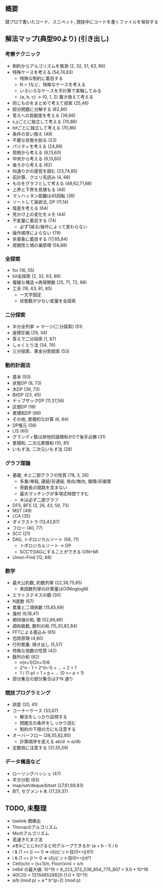 ## 概要

競プロで書いたコード、スニペット, 競技中にコードを書くファイルを保存する

## 解法マップ(典型90より) (引き出し)

### 考察テクニック

- 制約からアルゴリズムを推測 (2, 32, 51, 63, 86)
- 特殊ケースを考える (54,74,83)
  - 特殊な制約に着目する
  - N = 1など、特殊なケースを考える
  - いろいろなケースを手計算で実験してみる
  - {a, b, c} -> {0, 1, 2} 置き換えて考える
- 同じものをまとめて考えて探索 (25,46)
- 部分問題に分解する (82,86)
- 答えへの貢献度を考える (39,66)
- x,yごとに独立して考える (70,86)
- bitごとに独立して考える (70,86)
- 条件の言い換え (49)
- 不要な状態を削る (23)
- パリティを考える (24,68)
- 両側から考える (9,13,60)
- 中央から考える (9,13,60)
- 後ろから考える (62)
- 何通りかの感覚を掴む (23,74,85)
- 前計算、クエリ先読み (4, 68)
- ものをグラフとして考える (49,62,71,88)
- 上界と下界を見積もる (48)
- マンハッタン距離は45回転 (36)
- ソートして貪欲法, DP (11,14)
- 階差を考える (64)
- 見かけ上の変化をメモ (44)
- 不変量に着目する (74)
  - 必ず1減る/操作によって変わらない
- 操作順序によらない (79)
- 余事象に着目する (17,65,84)
- 周期性と鳩の巣原理 (58,88)

### 全探索

- for (16, 55)
- bit全探索 (2, 32, 63, 86)
- 複雑な構造->再帰関数 (25, 71, 72, 88)
- 工夫 (16, 63, 81, 85)
  - 一文字固定
  - 状態数が少ない変量を全探索

### 二分探索

- 半分全列挙 -> マージ(二分探索) (51)
- 座標圧縮 (29, 34)
- 答えで二分探索 (1, 87)
- しゃくとり法 (34, 76)
- 三分探索、黄金分割探索 (53)

### 動的計画法

- 基本 (50)
- 状態DP (8, 73)
- 木DP (39, 73)
- BitDP (23, 45)
- ナップザックDP (11,37,56)
- 区間DP (19)
- 累積和DP (89)
- その他, 累積的な計算 (6, 84)
- DP復元 (56)
- LIS (60)
- グランディ数は排他的論理和が0で後手必勝 (31)
- 累積和, 二次元累積和 (10, 81)
- いもす法, 二次元いもす法 (28)

### グラフ理論

- 基礎, 木と二部グラフの性質 (78, 3, 26)
  - 多重/単純, 連結/非連結, 有向/無向, 循環/非循環
  - 奇数長の閉路を含まない
  - 最大マッチングが多項式時間ですむ
  - 木は必ず二部グラフ
- DFS, BFS (3, 26, 43, 59, 73)
- MST (49)
- LCA (35)
- ダイクストラ (13,43,87)
- フロー (40, 77)
- SCC (21)
- DAG, トポロジカルソート (59, 71)
  - トポロジカルソート -> DP
  - SCCでDAGにすることができる O(N+M)
- Union-Find (12, 68)

### 数学

- 最大公約数, 約数列挙 (22,38,75,85)
  - 素因数列挙の計算量はO(NloglogN)
- エラトステネスの篩 (30)
- N進数 (67)
- 累乗と二項係数 (15,65,69)
- 幾何 (9,18,41)
- 期待値の和, 積 (52,66,86)
- 調和級数, 数列の和 (15,30,82,84)
- FFTによる畳込み (65)
- 包除原理 (4,80)
- 行列累乗, 掃き出し (5,57)
- 特殊な倍数の性質 (42)
- 数列の和 (82)
  - n(n+1)(2n+1)/6
  - 2^n - 1 = 2^(n-1) + ... + 2 + 1
  - 1 / (1-p) = 1 + p + ...  (0 <= p < 1)
- 部分集合の部分集合は3^N 通り

### 競技プログラミング

- 誤差 (20, 41)
- コーナーケース (33,67)
  - 解法をしっかり証明する
  - 問題文の条件をしっかり読む
  - 制約の下限の方にも注意する
- オーバーフロー (38,55,82,85)
  - 計算順序を変える  a*b/d -> a/d*b 
- 定数倍に注意する (31,55,59)

### データ構造など

- ローリングハッシュ (47)
- 平方分割 (83)
- map/set/deque/bitset (27,61,68,83)
- BIT, セグメント木 (17,29,37)

## TODO, 未整理

- lowlink 橋検出
- Thorupのアルゴリズム
- Moのアルゴリズム
- 高速きたまさ法
- aをbごとにわけると何グループできるか  (a + b - 1) / b
- i & (1 << j) == 0 => iのjビット目(0<=j)が0
- i & (1 << j) != 0 => iのjビット目(0<=j)が1
- Ceil(x/n) = (x+1)/n,  Floor(x/n) = x/n
- int64 の最大値: 10^19 > 9_223_372_036_854_775_807 > 9.0 * 10^18
- 40C20 = 137846528820 (1.0 * 10^11)
- a/b (mod p) = a * b^(p-2) (mod p)
